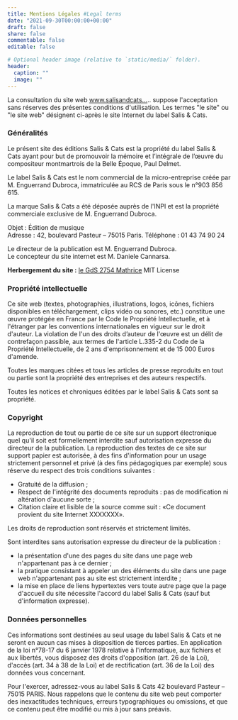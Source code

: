 ```yaml
---
title: Mentions Légales #Legal terms 
date: "2021-09-30T00:00:00+00:00"
draft: false
share: false
commentable: false
editable: false

# Optional header image (relative to `static/media/` folder).
header:
  caption: ""
  image: ""
---
```


La consultation du site web www.salisandcats….. suppose l'acceptation sans réserves des présentes conditions d'utilisation. Les termes "le site" ou "le site web" désignent ci-après le site Internet du label Salis & Cats.

 

### Généralités

Le présent site des éditions Salis & Cats est la propriété du label Salis & Cats ayant pour but de promouvoir la mémoire et l’intégrale de l’œuvre du compositeur montmartrois de la Belle Époque, Paul Delmet.

Le label Salis & Cats est le nom commercial de la micro-entreprise créée par M. Enguerrand Dubroca, immatriculée au RCS de Paris sous le n°903 856 615.

La marque Salis & Cats a été déposée auprès de l'INPI et est la propriété commerciale exclusive de M. Enguerrand Dubroca.

Objet : Édition de musique <br>
Adresse : 42, boulevard Pasteur – 75015 Paris. 
Téléphone : 01 43 74 90 24


Le directeur de la publication est M. Enguerrand Dubroca.<br>
Le concepteur du site internet est M. Daniele Cannarsa.


**Herbergement du site :** [le GdS 2754 Mathrice](https://mathrice.fr) MIT License

 

### Propriété intellectuelle

Ce site web (textes, photographies, illustrations, logos, icônes, fichiers disponibles en téléchargement, clips vidéo ou sonores, etc.) constitue une œuvre protégée en France par le Code le Propriété Intellectuelle, et à l'étranger par les conventions internationales en vigueur sur le droit d'auteur.
La violation de l'un des droits d’auteur de l'œuvre est un délit de contrefaçon passible, aux termes de l'article L.335-2 du Code de la Propriété Intellectuelle, de 2 ans d'emprisonnement et de 15 000 Euros d'amende.

Toutes les marques citées et tous les articles de presse reproduits en tout ou partie sont la propriété des entreprises et des auteurs respectifs.

Toutes les notices et chroniques éditées par le label Salis & Cats sont sa propriété.

 

### Copyright

La reproduction de tout ou partie de ce site sur un support électronique quel qu'il soit est formellement interdite sauf autorisation expresse du directeur de la publication.
La reproduction des textes de ce site sur support papier est autorisée, à des fins d'information pour un usage strictement personnel et privé (à des fins pédagogiques par exemple) sous réserve du respect des trois conditions suivantes :
   - Gratuité de la diffusion ; 
   - Respect de l'intégrité des documents reproduits : pas de modification ni altération d'aucune sorte ;
   - Citation claire et lisible de la source comme suit : «Ce document provient du site Internet XXXXXXX».
   
Les droits de reproduction sont réservés et strictement limités.

Sont interdites sans autorisation expresse du directeur de la publication : 
   - la présentation d'une des pages du site dans une page web n'appartenant pas à ce dernier ;
   - la pratique consistant à appeler un des éléments du site dans une page web n'appartenant pas au site est strictement interdite ;
   - la mise en place de liens hypertextes vers toute autre page que la page d'accueil du site nécessite l'accord du label Salis & Cats (sauf but d'information expresse).



### Données personnelles

Ces informations sont destinées au seul usage du label Salis & Cats et ne seront en aucun cas mises à disposition de tierces parties. En application de la loi n°78-17 du 6 janvier 1978 relative à l'informatique, aux fichiers et aux libertés, vous disposez des droits d'opposition (art. 26 de la Loi), d'accès (art. 34 à 38 de la Loi) et de rectification (art. 36 de la Loi) des données vous concernant.

Pour l'exercer, adressez-vous au label Salis & Cats 42 boulevard Pasteur – 75015 PARIS. Nous rappelons que le contenu du site web peut comporter des inexactitudes techniques, erreurs typographiques ou omissions, et que ce contenu peut être modifié ou mis à jour sans préavis.




